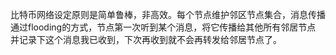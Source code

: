 比特币网络设定原则是简单鲁棒，非高效。每个节点维护邻区节点集合，消息传播通过flooding的方式，节点第一次听到某个消息，将它传播给其他所有邻居节点 并记录下这个消息我已收到，下次再收到就不会再转发给邻居节点了。
